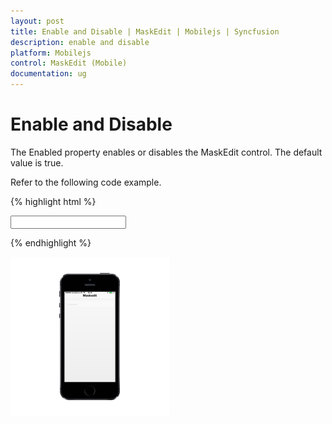 ```yaml
---
layout: post
title: Enable and Disable | MaskEdit | Mobilejs | Syncfusion
description: enable and disable
platform: Mobilejs
control: MaskEdit (Mobile)
documentation: ug
---
```


# Enable and Disable

The Enabled property enables or disables the MaskEdit control. The default value is true.

Refer to the following code example.

{% highlight html %}

<input id="textbox_sample" data-role="ejmmaskedit" data-ej-watermarktext="Maskedit" data-ej-enabled="false" data-ej-mask=" +1 (999) 999-9999" />

{% endhighlight %}

![](Enable-and-Disable_images/Enable-and-Disable_img1.png)